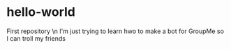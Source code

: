 # hello-world
First repository \n
I'm just trying to learn hwo to make a bot for GroupMe so I can troll my friends
